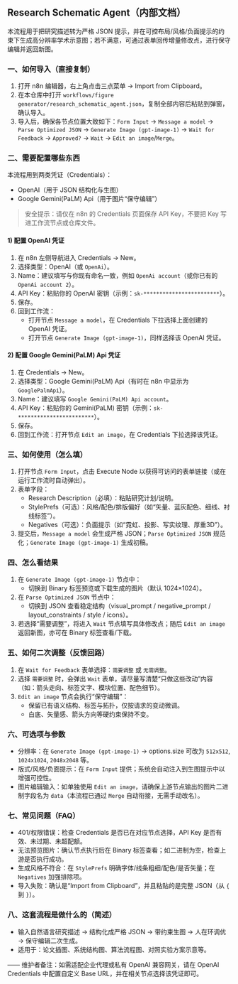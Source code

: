 ## Research Schematic Agent（内部文档）

本流程用于把研究描述转为严格 JSON 提示，并在可控布局/风格/负面提示的约束下生成高分辨率学术示意图；若不满意，可通过表单回传增量修改点，进行保守编辑并返回新图。

### 一、如何导入（直接复制）
1) 打开 n8n 编辑器，右上角点击三点菜单 → Import from Clipboard。
2) 在本仓库中打开 `workflows/figure generator/research_schematic_agent.json`，复制全部内容后粘贴到弹窗，确认导入。
3) 导入后，确保各节点位置大致如下：`Form Input` → `Message a model` → `Parse Optimized JSON` → `Generate Image (gpt-image-1)` → `Wait for Feedback` → `Approved?` → `Wait` → `Edit an image`/`Merge`。

### 二、需要配置哪些东西

本流程用到两类凭证（Credentials）：
- OpenAI（用于 JSON 结构化与生图）
- Google Gemini(PaLM) Api（用于图片“保守编辑”）

> 安全提示：请仅在 n8n 的 Credentials 页面保存 API Key，不要把 Key 写进工作流节点或仓库文件。

#### 1) 配置 OpenAI 凭证
1. 在 n8n 左侧导航进入 Credentials → New。
2. 选择类型：OpenAI（或 `OpenAi`）。
3. Name：建议填写与你现有命名一致，例如 `OpenAi account`（或你已有的 `OpenAi account 2`）。
4. API Key：粘贴你的 OpenAI 密钥（示例：`sk-************************`）。
5. 保存。
6. 回到工作流：
   - 打开节点 `Message a model`，在 Credentials 下拉选择上面创建的 OpenAI 凭证。
   - 打开节点 `Generate Image (gpt-image-1)`，同样选择该 OpenAI 凭证。

#### 2) 配置 Google Gemini(PaLM) Api 凭证
1. 在 Credentials → New。
2. 选择类型：Google Gemini(PaLM) Api（有时在 n8n 中显示为 `GooglePalmApi`）。
3. Name：建议填写 `Google Gemini(PaLM) Api account`。
4. API Key：粘贴你的 Gemini(PaLM) 密钥（示例：`sk-************************`）。
5. 保存。
6. 回到工作流：打开节点 `Edit an image`，在 Credentials 下拉选择该凭证。

### 三、如何使用（怎么填）
1. 打开节点 `Form Input`，点击 Execute Node 以获得可访问的表单链接（或在运行工作流时自动弹出）。
2. 表单字段：
   - Research Description（必填）：粘贴研究计划/说明。
   - StylePrefs（可选）：风格/配色/排版偏好（如“矢量、蓝灰配色、细线、衬线标签”）。
   - Negatives（可选）：负面提示（如“霓虹、投影、写实纹理、厚重3D”）。
3. 提交后，`Message a model` 会生成严格 JSON；`Parse Optimized JSON` 规范化；`Generate Image (gpt-image-1)` 生成初稿。

### 四、怎么看结果
1. 在 `Generate Image (gpt-image-1)` 节点中：
   - 切换到 Binary 标签预览或下载生成的图片（默认 1024×1024）。
2. 在 `Parse Optimized JSON` 节点中：
   - 切换到 JSON 查看稳定结构（visual_prompt / negative_prompt / layout_constraints / style / icons）。
3. 若选择“需要调整”，将进入 `Wait` 节点填写具体修改点；随后 `Edit an image` 返回新图，亦可在 Binary 标签查看/下载。

### 五、如何二次调整（反馈回路）
1. 在 `Wait for Feedback` 表单选择：`需要调整` 或 `无需调整`。
2. 选择 `需要调整` 时，会弹出 `Wait` 表单，请尽量写清楚“只做这些改动”内容（如：箭头走向、标签文字、模块位置、配色细节）。
3. `Edit an image` 节点会执行“保守编辑”：
   - 保留已有语义结构、标签与拓扑，仅按请求的变动微调。
   - 白底、矢量感、箭头方向等硬约束保持不变。

### 六、可选项与参数
- 分辨率：在 `Generate Image (gpt-image-1)` → options.size 可改为 `512x512`, `1024x1024`, `2048x2048` 等。
- 版式/风格/负面提示：在 `Form Input` 提供；系统会自动注入到生图提示中以增强可控性。
- 图片编辑输入：如单独使用 `Edit an image`，请确保上游节点输出的图片二进制字段名为 `data`（本流程已通过 `Merge` 自动衔接，无需手动改名）。

### 七、常见问题（FAQ）
- 401/权限错误：检查 Credentials 是否已在对应节点选择，API Key 是否有效、未过期、未超配额。
- 无法预览图片：确认节点执行后在 Binary 标签查看；如二进制为空，检查上游是否执行成功。
- 生成风格不符合：在 `StylePrefs` 明确字体/线条粗细/配色/是否矢量；在 `Negatives` 加强排除项。
- 导入失败：确认是“Import from Clipboard”，并且粘贴的是完整 JSON（从 `{` 到 `}`）。

### 八、这套流程是做什么的（简述）
- 输入自然语言研究描述 → 结构化成严格 JSON → 带约束生图 → 人在环调优 → 保守编辑二次生成。
- 适用于：论文插图、系统结构图、算法流程图、对照实验方案示意等。

——
维护者备注：如需适配企业代理或私有 OpenAI 兼容网关，请在 OpenAI Credentials 中配置自定义 Base URL，并在相关节点选择该凭证即可。



